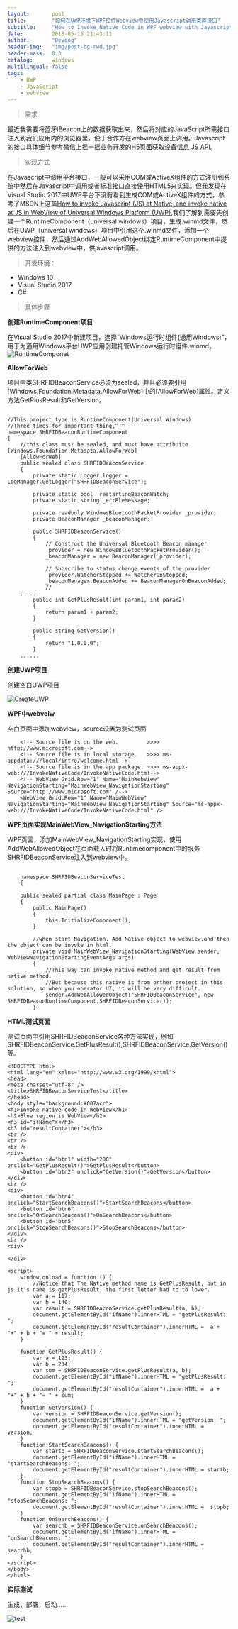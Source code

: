 ```yaml
---
layout:       post
title:        "如何在UWP环境下WPF控件Webview中使用Javascript调用类库接口"
subtitle:     "How to Invoke Native Code in WPF webview with Javascript"
date:         2018-05-15 21:43:11
author:       "Devdog"
header-img:   "img/post-bg-rwd.jpg"
header-mask:  0.3
catalog:      windows
multilingual: false
tags:
    - UWP
    - JavaScript
    - webview
---
```


>需求

最近我需要将蓝牙iBeacon上的数据获取出来，然后将对应的JavaScript所需接口注入到我们应用内的浏览器里，便于合作方在webview页面上调用。Javascript的接口具体细节参考微信上摇一摇业务开发的[H5页面获取设备信息 JS API](https://mp.weixin.qq.com/wiki?t=resource/res_main&id=mp1443448133)。

>实现方式

在Javascript中调用平台接口，一般可以采用COM或ActiveX组件的方式注册到系统中然后在Javascript中调用或者标准接口直接使用HTML5来实现。但我发现在Visual Studio 2017中UWP平台下没有看到生成COM或ActiveX组件的方式，参考了MSDN上这篇[How to invoke Javascript (JS) at Native, and invoke native at JS in WebView of Universal Windows Platform (UWP)](https://code.msdn.microsoft.com/windowsapps/How-to-invoke-JS-at-Native-df3fd459),我们了解到需要先创建一个RuntimeComponent（universal windows）项目，生成.winmd文件，然后在UWP（universal windows）项目中引用这个.winmd文件，添加一个webview控件，然后通过AddWebAllowedObject绑定RuntimeComponent中提供的方法注入到webview中，供javascript调用。

>开发环境：

- Windows 10
- Visual Studio 2017
- C#

>具体步骤


**创建RuntimeComponent项目**

在Visual Studio 2017中新建项目，选择“Windows运行时组件(通用Windows)”，用于为通用Windows平台UWP应用创建托管Windows运行时组件.winmd。
![RuntimeComponet](/img/in-post/20180515/createruntimecomponent.png)


**AllowForWeb**

项目中类SHRFIDBeaconService必须为sealed，并且必须要引用[Windows.Foundation.Metadata.AllowForWeb]中的[AllowForWeb]属性。定义方法GetPlusResult和GetVersion。

<pre><code>
//This project type is RuntimeComponent(Universal Windows)
//Three times for important thing,^_^
namespace SHRFIDBeaconRuntimeComponent
{
    //this class must be sealed, and must have attribuite [Windows.Foundation.Metadata.AllowForWeb]
    [AllowForWeb]
    public sealed class SHRFIDBeaconService
    {
        private static Logger logger = LogManager.GetLogger("SHRFIDBeaconService");

        private static bool _restartingBeaconWatch;
        private static string _errBleMessage;        

        private readonly WindowsBluetoothPacketProvider _provider;
        private BeaconManager _beaconManager;

        public SHRFIDBeaconService()
        {
            // Construct the Universal Bluetooth Beacon manager
            _provider = new WindowsBluetoothPacketProvider();
            _beaconManager = new BeaconManager(_provider);

            // Subscribe to status change events of the provider
            _provider.WatcherStopped += WatcherOnStopped;
            _beaconManager.BeaconAdded += BeaconManagerOnBeaconAdded;
            //
	......
        public int GetPlusResult(int param1, int param2)
        {
            return param1 + param2;
        }

        public string GetVersion()
        {
            return "1.0.0.0";
        }
	......
</code></pre>

**创建UWP项目**

创建空白UWP项目

![CreateUWP](/img/in-post/20180515/createemptyuwp.png)

**WPF中webveiw**

空白页面中添加webview，source设置为测试页面



        <!-- Source file is on the web.         >>>> http://www.microsoft.com-->
        <!-- Source file is in local storage.   >>>> ms-appdata:///local/intro/welcome.html-->
        <!-- Source file is in the app package. >>>> ms-appx-web:///InvokeNativeCode/InvokeNativeCode.html-->
        <!-- WebView Grid.Row="1" Name="MainWebView" NavigationStarting="MainWebView_NavigationStarting" Source="http://www.microsoft.com" /-->
        <WebView Grid.Row="1" Name="MainWebView" NavigationStarting="MainWebView_NavigationStarting" Source="ms-appx-web:///InvokeNativeCode/InvokeNativeCode.html" />

**WPF页面实现MainWebView_NavigationStarting方法**

WPF页面，添加MainWebView_NavigationStarting实现，使用AddWebAllowedObject在页面载入时将Runtimecomponent中的服务SHRFIDBeaconService注入到webview中。

<pre><code>
	namespace SHRFIDBeaconServiceTest
	{

    public sealed partial class MainPage : Page
    {
        public MainPage()
        {
            this.InitializeComponent();
        }

        //when start Navigation, Add Native object to webview,and then the object can be invoke in html.
        private void MainWebView_NavigationStarting(WebView sender, WebViewNavigationStartingEventArgs args)
        {
            //This way can invoke native method and get result from native method.
            //But because this native is from orther project in this solution, so when you operator UI, it will be very difficult.
            sender.AddWebAllowedObject("SHRFIDBeaconService", new SHRFIDBeaconRuntimeComponent.SHRFIDBeaconService());
        }
</code></pre>

		

**HTML测试页面**

测试页面中引用SHRFIDBeaconService各种方法实现，例如SHRFIDBeaconService.GetPlusResult(),SHRFIDBeaconService.GetVersion()等。

	<!DOCTYPE html>
	<html lang="en" xmlns="http://www.w3.org/1999/xhtml">
	<head>
    <meta charset="utf-8" />
    <title>SHRFIDBeaconServiceTest</title>
	</head>
	<body style="background:#007acc">
    <h1>Invoke native code in WebView</h1>
    <h2>Blue region is WebView</h2>
    <h3 id="ifName"></h3>
    <h3 id="resultContainer"></h3>
    <br />
    <br />
    <br />
    <div>
        <button id="btn1" width="200" onclick="GetPlusResult()">GetPlusResult</button>
        <button id="btn2" onclick="GetVersion()">GetVersion</button>
    </div>
    <br />
    <div>
        <button id="btn4" onclick="StartSearchBeacons()">StartSearchBeacons</button>
        <button id="btn6" onclick="OnSearchBeacons()">OnSearchBeacons</button>
        <button id="btn5" onclick="StopSearchBeacons()">StopSearchBeacons</button>
    </div>
    <br />
    <div>

    </div>

    <script>
        window.onload = function () {
            //Notice that The Native method name is GetPlusResult, but in js it's name is getPlusResult, the first letter had to to lower.
            var a = 117;
            var b = 140;
            var result = SHRFIDBeaconService.getPlusResult(a, b);
            document.getElementById("ifName").innerHTML = "getPlusResult: ";
            document.getElementById("resultContainer").innerHTML =  a + "+" + b + "= " + result;
        }

        function GetPlusResult() {
            var a = 123;
            var b = 234;
            var sum = SHRFIDBeaconService.getPlusResult(a, b);
            document.getElementById("ifName").innerHTML = "getPlusResult: ";
            document.getElementById("resultContainer").innerHTML =  a + "+" + b + "= " + sum;
        }
        function GetVersion() {
            var version = SHRFIDBeaconService.getVersion();
            document.getElementById("ifName").innerHTML = "getVersion: ";
            document.getElementById("resultContainer").innerHTML =  version;
        }
        function StartSearchBeacons() {
            var startb = SHRFIDBeaconService.startSearchBeacons();
            document.getElementById("ifName").innerHTML = "startSearchBeacons: ";
            document.getElementById("resultContainer").innerHTML = startb;
        }
        function StopSearchBeacons() {
            var stopb = SHRFIDBeaconService.stopSearchBeacons();
            document.getElementById("ifName").innerHTML = "stopSearchBeacons: ";
            document.getElementById("resultContainer").innerHTML =  stopb;
        }
        function OnSearchBeacons() {
            var searchb = SHRFIDBeaconService.onSearchBeacons();
            document.getElementById("ifName").innerHTML = "onSearchBeacons: ";
            document.getElementById("resultContainer").innerHTML = searchb;
        }
    </script>
	</body>
	</html>

**实际测试**

生成，部署，启动......

![test](/img/in-post/20180515/test.png)

